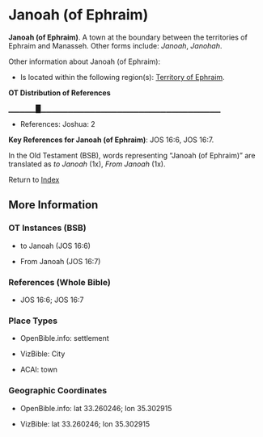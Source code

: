 # Janoah (of Ephraim)
**Janoah (of Ephraim)**. 
A town at the boundary between the territories of Ephraim and Manasseh. 
Other forms include: 
*Janoah*, *Janohah*. 




Other information about Janoah (of Ephraim):


* Is located within the following region(s): 
[Territory of Ephraim](TerritoryOfEphraim.md). 


**OT Distribution of References**

▁▁▁▁▁█▁▁▁▁▁▁▁▁▁▁▁▁▁▁▁▁▁▁▁▁▁▁▁▁▁▁▁▁▁▁▁▁▁
* References: Joshua: 2



**Key References for Janoah (of Ephraim)**: 
JOS 16:6, JOS 16:7. 


In the Old Testament (BSB), words representing “Janoah (of Ephraim)” are translated as 
*to Janoah* (1x), *From Janoah* (1x). 




Return to [Index](00-Index.md)

## More Information

### OT Instances (BSB)

* to Janoah (JOS 16:6)

* From Janoah (JOS 16:7)



### References (Whole Bible)

* JOS 16:6; JOS 16:7


### Place Types

* OpenBible.info: settlement

* VizBible: City

* ACAI: town



### Geographic Coordinates

* OpenBible.info: lat 33.260246; lon 35.302915

* VizBible: lat 33.260246; lon 35.302915




